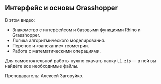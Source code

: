## Интерфейс и основы Grasshopper

В этом видео:

- Знакомство с интерфейсом и базовыми функциями Rhino и Grasshopper.
- Логика алгоритмического моделирования.
- Перенос и «запекание» геометрии.
- Работа с математическими операциями.

Для самостоятельной работы нужно скачать папку `L1.zip` — в ней вы найдёте все необходимые файлы.

Преподаватель: Алексей Загоруйко.

[](https://player.softculture.cc/embed/online/GRS/GRS_42.30.06_L1-4_Base_Modeling)
